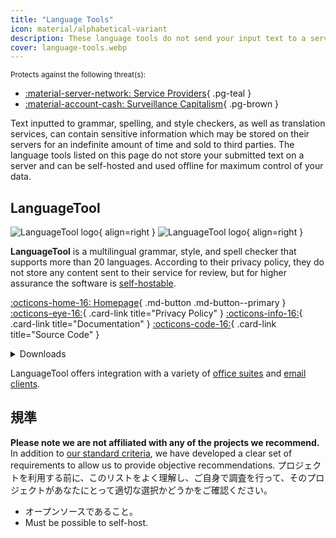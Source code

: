 ```yaml
---
title: "Language Tools"
icon: material/alphabetical-variant
description: These language tools do not send your input text to a server and can be used offline and self-hosted.
cover: language-tools.webp
---
```


<small>Protects against the following threat(s):</small>

- [:material-server-network: Service Providers](basics/common-threats.md#privacy-from-service-providers){ .pg-teal }
- [:material-account-cash: Surveillance Capitalism](basics/common-threats.md#surveillance-as-a-business-model){ .pg-brown }

Text inputted to grammar, spelling, and style checkers, as well as translation services, can contain sensitive information which may be stored on their servers for an indefinite amount of time and sold to third parties. The language tools listed on this page do not store your submitted text on a server and can be self-hosted and used offline for maximum control of your data.

## LanguageTool

<div class="admonition recommendation" markdown>

![LanguageTool logo](assets/img/language-tools/languagetool.svg#only-light){ align=right }
![LanguageTool logo](assets/img/language-tools/languagetool-dark.svg#only-dark){ align=right }

**LanguageTool** is a multilingual grammar, style, and spell checker that supports more than 20 languages. According to their privacy policy, they do not store any content sent to their service for review, but for higher assurance the software is [self-hostable](https://dev.languagetool.org/http-server).

[:octicons-home-16: Homepage](https://languagetool.org){ .md-button .md-button--primary }
[:octicons-eye-16:](https://languagetool.org/legal/privacy){ .card-link title="Privacy Policy" }
[:octicons-info-16:](https://languagetooler.freshdesk.com/en/support/solutions){ .card-link title="Documentation" }
[:octicons-code-16:](https://github.com/languagetool-org){ .card-link title="Source Code" }

<details class="downloads" markdown>
<summary>Downloads</summary>

- [:simple-appstore: App Store](https://apps.apple.com/app/id1534275760)
- [:fontawesome-brands-windows: Windows](https://languagetool.org/windows-desktop)
- [:simple-apple: macOS](https://languagetool.org/mac-desktop)
- [:simple-firefoxbrowser: Firefox](https://addons.mozilla.org/firefox/addon/languagetool)
- [:simple-googlechrome: Chrome](https://chrome.google.com/webstore/detail/oldceeleldhonbafppcapldpdifcinji)
- [:fontawesome-brands-edge: Edge](https://microsoftedge.microsoft.com/addons/detail/hfjadhjooeceemgojogkhlppanjkbobc)
- [:simple-safari: Safari](https://apps.apple.com/app/id1534275760)

</details>

</div>

LanguageTool offers integration with a variety of [office suites](https://languagetool.org/services#text_editors) and [email clients](https://languagetool.org/services#mail_clients).

## 規準

**Please note we are not affiliated with any of the projects we recommend.** In addition to [our standard criteria](about/criteria.md), we have developed a clear set of requirements to allow us to provide objective recommendations. プロジェクトを利用する前に、このリストをよく理解し、ご自身で調査を行って、そのプロジェクトがあなたにとって適切な選択かどうかをご確認ください。

- オープンソースであること。
- Must be possible to self-host.
